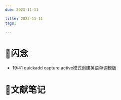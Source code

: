 ```yaml
---
due: 2023-11-11 

title: 2023-11-11
tags:

---
```


# 📖闪念
- 19:41 quickadd capture active模式创建英语单词模版








# 📒文献笔记






